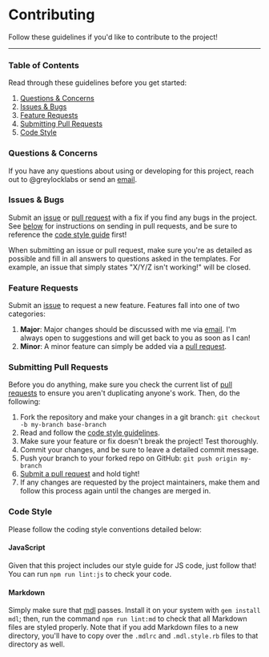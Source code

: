 # Contributing

Follow these guidelines if you'd like to contribute to the project!

---

### Table of Contents

Read through these guidelines before you get started:

1. [Questions & Concerns](#questions--concerns)
2. [Issues & Bugs](#issues--bugs)
3. [Feature Requests](#feature-requests)
4. [Submitting Pull Requests](#submitting-pull-requests)
5. [Code Style](#code-style)

### Questions & Concerns

If you have any questions about using or developing for this project, reach out
to @greylocklabs or send an [email][1].

### Issues & Bugs

Submit an [issue][2] or [pull request][3] with a fix if you find any bugs in
the project. See [below](#submitting-pull-requests) for instructions on sending
in pull requests, and be sure to reference the [code style guide](#code-style)
first!

When submitting an issue or pull request, make sure you're as detailed as possible
and fill in all answers to questions asked in the templates. For example, an issue
that simply states "X/Y/Z isn't working!" will be closed.

### Feature Requests

Submit an [issue][2] to request a new feature. Features fall into one of two
categories:

1. **Major**: Major changes should be discussed with me via [email][1]. I'm
always open to suggestions and will get back to you as soon as I can!
2. **Minor**: A minor feature can simply be added via a [pull request][3].

### Submitting Pull Requests

Before you do anything, make sure you check the current list of [pull requests][4]
to ensure you aren't duplicating anyone's work. Then, do the following:

1. Fork the repository and make your changes in a git branch: `git checkout -b my-branch base-branch`
2. Read and follow the [code style guidelines](#code-style).
3. Make sure your feature or fix doesn't break the project! Test thoroughly.
4. Commit your changes, and be sure to leave a detailed commit message.
5. Push your branch to your forked repo on GitHub: `git push origin my-branch`
6. [Submit a pull request][3] and hold tight!
7. If any changes are requested by the project maintainers, make them and follow
this process again until the changes are merged in.

### Code Style

Please follow the coding style conventions detailed below:

#### JavaScript

Given that this project includes our style guide for JS code, just follow that! You can run `npm run lint:js` to check
your code.

#### Markdown

Simply make sure that [mdl](https://github.com/markdownlint/markdownlint) passes. Install it on your system with
`gem install mdl`; then, run the command `npm run lint:md` to check that all Markdown files are styled properly. Note
that if you add Markdown files to a new directory, you'll have to copy over the `.mdlrc` and `.mdl.style.rb` files to
that directory as well.

[1]: mailto:ty@greylocklabs.com
[2]: https://github.com/greylocklabs/js/issues/new
[3]: https://github.com/greylocklabs/js/compare
[4]: https://github.com/greylocklabs/js/pulls
